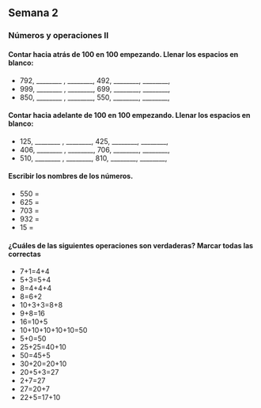 ## Semana 2
### Números y operaciones II
#### Contar hacia atrás de 100 en 100 empezando. Llenar los espacios en blanco:

- 792, ________ , ________, 492, ________,  ________,
- 999, ________ , ________, 699, ________,  ________,
- 850, ________ , ________, 550, ________,  ________,

#### Contar hacia adelante de 100 en 100 empezando. Llenar los espacios en blanco:

- 125, ________ , ________, 425, ________, ________,
- 406, ________ , ________, 706, ________, ________,
- 510, ________ , ________, 810, ________, ________,

#### Escribir los nombres de los números.
- 550 = 
- 625 =
- 703 =
- 932 =
- 15 =

#### ¿Cuáles de las siguientes operaciones son verdaderas? Marcar todas las correctas

- 7+1=4+4
- 5+3=5+4
- 8=4+4+4
- 8=6+2
- 10+3+3=8+8
- 9+8=16
- 16=10+5
- 10+10+10+10+10=50
- 5+0=50
- 25+25=40+10
- 50=45+5
- 30+20=20+10
- 20+5+3=27
- 2+7=27
- 27=20+7
- 22+5=17+10
